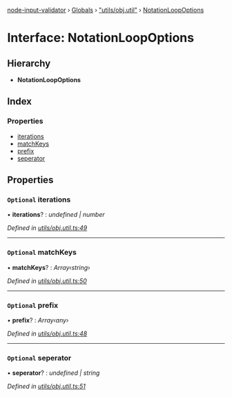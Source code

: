 [node-input-validator](../README.md) › [Globals](../globals.md) › ["utils/obj.util"](../modules/_utils_obj_util_.md) › [NotationLoopOptions](_utils_obj_util_.notationloopoptions.md)

# Interface: NotationLoopOptions

## Hierarchy

* **NotationLoopOptions**

## Index

### Properties

* [iterations](_utils_obj_util_.notationloopoptions.md#optional-iterations)
* [matchKeys](_utils_obj_util_.notationloopoptions.md#optional-matchkeys)
* [prefix](_utils_obj_util_.notationloopoptions.md#optional-prefix)
* [seperator](_utils_obj_util_.notationloopoptions.md#optional-seperator)

## Properties

### `Optional` iterations

• **iterations**? : *undefined | number*

*Defined in [utils/obj.util.ts:49](https://github.com/bitnbytesio/node-input-validator/blob/952f4ba/src/utils/obj.util.ts#L49)*

___

### `Optional` matchKeys

• **matchKeys**? : *Array‹string›*

*Defined in [utils/obj.util.ts:50](https://github.com/bitnbytesio/node-input-validator/blob/952f4ba/src/utils/obj.util.ts#L50)*

___

### `Optional` prefix

• **prefix**? : *Array‹any›*

*Defined in [utils/obj.util.ts:48](https://github.com/bitnbytesio/node-input-validator/blob/952f4ba/src/utils/obj.util.ts#L48)*

___

### `Optional` seperator

• **seperator**? : *undefined | string*

*Defined in [utils/obj.util.ts:51](https://github.com/bitnbytesio/node-input-validator/blob/952f4ba/src/utils/obj.util.ts#L51)*
